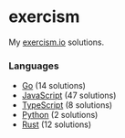 # exercism

My [exercism.io](https://exercism.io) solutions.

### Languages
- [Go](./go) (14 solutions)
- [JavaScript](./javascript) (47 solutions)
- [TypeScript](./typescript) (8 solutions)
- [Python](./python) (2 solutions)
- [Rust](./rust) (12 solutions)
